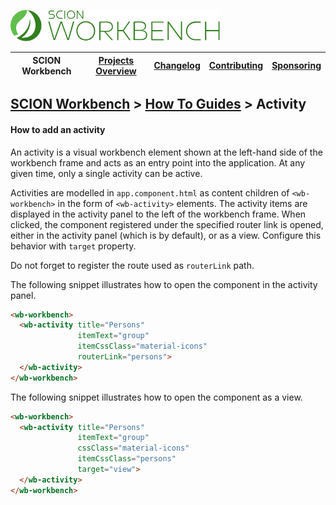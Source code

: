 <a href="/README.md"><img src="/resources/branding/scion-workbench-banner.svg" height="50" alt="SCION Workbench"></a>

| SCION Workbench | [Projects Overview][menu-projects-overview] | [Changelog][menu-changelog] | [Contributing][menu-contributing] | [Sponsoring][menu-sponsoring] |  
| --- | --- | --- | --- | --- |

## [SCION Workbench][menu-home] > [How To Guides][menu-how-to] > Activity

#### How to add an activity

An activity is a visual workbench element shown at the left-hand side of the workbench frame and acts as an entry point into the application. At any given time, only a single activity can be active.

Activities are modelled in `app.component.html` as content children of `<wb-workbench>` in the form of `<wb-activity>` elements. The activity items are displayed in the activity panel to the left of the workbench frame.
When clicked, the component registered under the specified router link is opened, either in the activity panel (which is by default), or as a view. Configure this behavior with `target` property.

Do not forget to register the route used as `routerLink` path.

The following snippet illustrates how to open the component in the activity panel.

```html
<wb-workbench>
  <wb-activity title="Persons"
               itemText="group"
               itemCssClass="material-icons"
               routerLink="persons">
  </wb-activity>
</wb-workbench>
```

The following snippet illustrates how to open the component as a view.

```html
<wb-workbench>
  <wb-activity title="Persons"
               itemText="group"
               cssClass="material-icons"
               itemCssClass="persons"
               target="view">
  </wb-activity>
</wb-workbench>
```

[menu-how-to]: /docs/site/howto/how-to.md

[menu-home]: /README.md
[menu-projects-overview]: /docs/site/projects-overview.md
[menu-changelog]: /docs/site/changelog.md
[menu-contributing]: /CONTRIBUTING.md
[menu-sponsoring]: /docs/site/sponsoring.md
